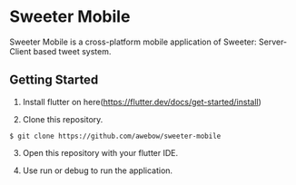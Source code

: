 # Sweeter Mobile
Sweeter Mobile is a cross-platform mobile application of Sweeter: Server-Client based tweet system.

## Getting Started
1. Install flutter on here(https://flutter.dev/docs/get-started/install)

2. Clone this repository.
```
$ git clone https://github.com/awebow/sweeter-mobile
```

3. Open this repository with your flutter IDE.

4. Use run or debug to run the application.
